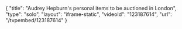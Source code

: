 {
    "title": "Audrey Hepburn's personal items to be auctioned in London",
    "type": "solo",
    "layout": "iframe-static",
    "videoId": "123187614",
    "url": "\/tvpembed\/123187614"
}